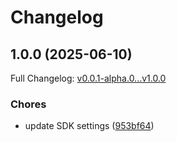 # Changelog

## 1.0.0 (2025-06-10)

Full Changelog: [v0.0.1-alpha.0...v1.0.0](https://github.com/brandnholl/doge-sdk/compare/v0.0.1-alpha.0...v1.0.0)

### Chores

* update SDK settings ([953bf64](https://github.com/brandnholl/doge-sdk/commit/953bf649b55bfd2fe8fd7cdb6cfcf8c7d81ababb))
